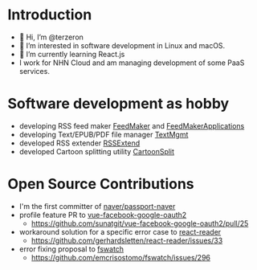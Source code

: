 # Introduction
- 👋 Hi, I’m @terzeron
- 👀 I’m interested in software development in Linux and macOS.
- 🌱 I’m currently learning React.js
- I work for NHN Cloud and am managing development of some PaaS services.

# Software development as hobby 
- developing RSS feed maker [FeedMaker](https://github.com/terzeron/FeedMaker) and [FeedMakerApplications](https://github.com/terzeron/FeedMakerApplications)
- developing Text/EPUB/PDF file manager [TextMgmt](https://github.com/terzeron/TextMgmt)
- developed RSS extender [RSSExtend](https://github.com/terzeron/RssExtend)
- developed Cartoon splitting utility [CartoonSplit](https://github.com/terzeron/CartoonSplit)

# Open Source Contributions
- I'm the first committer of [naver/passport-naver](https://github.com/naver/passport-naver)
- profile feature PR to [vue-facebook-google-oauth2](https://github.com/sunatgit/vue-facebook-google-oauth2)
  - https://github.com/sunatgit/vue-facebook-google-oauth2/pull/25
- workaround solution for a specific error case to [react-reader](https://github.com/gerhardsletten/react-reader)
  - https://github.com/gerhardsletten/react-reader/issues/33
- error fixing proposal to [fswatch](https://github.com/emcrisostomo/fswatch)
  - https://github.com/emcrisostomo/fswatch/issues/296
